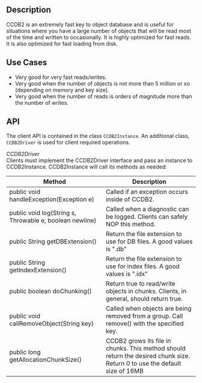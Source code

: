 ## Description ##
CCDB2 is an extremely fast key to object database and is useful for situations where you have a large number of objects that will be read most of the time and written to occasionally. It is highly optimized for fast reads. It is also optimized for fast loading from disk.

## Use Cases ##
  * Very good for very fast reads/writes.
  * Very good when the number of objects is not more than 5 million or so (depending on memory and key size).
  * Very good when the number of reads is orders of magnitude more than the number of writes.

## API ##

The client API is contained in the class `CCDB2Instance`. An additional class, `CCDB2Driver` is used for client required operations.

_CCDB2Driver_<br>
Clients must implement the CCDB2Driver interface and pass an instance to CCDB2Instance. CCDB2Instance will call its methods as needed:<br>
<table><thead><th>Method</th><th>Description</th></thead><tbody>
<tr><td>public void handleException(Exception e)</td><td>Called if an exception occurs inside of CCDB2.</td></tr>
<tr><td>public void log(String s, Throwable e, boolean newline)</td><td>Called when a diagnostic can be logged. Clients can safely NOP this method.</td></tr>
<tr><td>public String getDBExtension()</td><td>Return the file extension to use for DB files. A good values is ".db"</td></tr>
<tr><td>public String getIndexExtension()</td><td>Return the file extension to use for index files. A good values is ".idx"</td></tr>
<tr><td>public boolean doChunking()</td><td>Return true to read/write objects in chunks. Clients, in general, should return true.</td></tr>
<tr><td>public void callRemoveObject(String key)</td><td>Called when objects are being removed from a group. Call remove() with the specified key.</td></tr>
<tr><td>public long getAllocationChunkSize()</td><td>CCDB2 grows its file in chunks. This method should return the desired chunk size. Return 0 to use the default size of 16MB</td></tr>